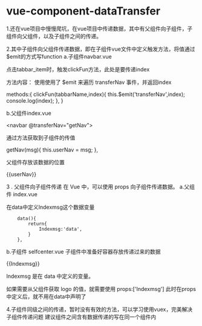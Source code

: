 # vue-component-dataTransfer

1.还在vue项目中慢慢爬坑，在vue项目中传递数据，其中有父组件向子组件，子组件向父组件，以及子组件之间的传递。

2.其中子组件向父组件传递数据，即在子组件vue文件中定义触发方法，将值通过$emit的方式写function
a.子组件navbar.vue

点击tabbar_item时，触发clickFun方法，此处是要传递index
<div class="weui-tabbar__item"
   v-for="(tabbarName,index) in tabbarNames" v-on:click="clickFun(tabbarName,index) ">
</div>


方法内容：
使用使用了 $emit 来遍历 transferNav 事件，并返回index

methods:{
     clickFun(tabbarName,index){
         this.$emit('transferNav',index);
         console.log(index);
     },
 }


b.父组件index.vue

<!--底部导航栏-->
<navbar @transferNav="getNav"></navbar>

通过方法获取到子组件的传值

 getNav(msg){
     this.userNav = msg;
 },

父组件存放该数据的位置

<div>{{userNav}}</div>

3 . 父组件向子组件传递
在 Vue 中，可以使用 props 向子组件传递数据。
a.父组件 index.vue

<selfcenter :Indexmsg="Indexmsg"></selfcenter>

在data中定义Indexmsg这个数据变量

        data(){
            return{
                Indexmsg:'data',
            }
        },

b.子组件 selfcenter.vue
子组件中准备好容器存放传递过来的数据

<div>{{Indexmsg}}</div>

Indexmsg 是在 data 中定义的变量。

如果需要从父组件获取 logo 的值，就需要使用
props:['Indexmsg']
此时在props中定义后，就不用在data中声明了

4.子组件同级之间的传递，暂时没有有效的方法，可以学习使用vuex，完美解决子组件传递问题
建议组件之间含有数据传递的写在同一个组件内
